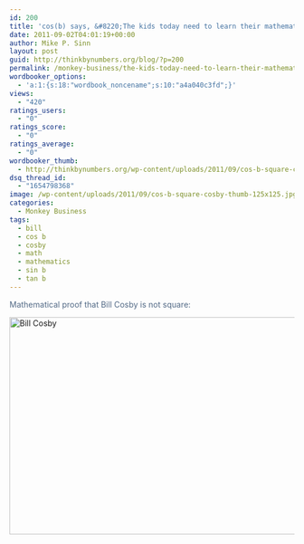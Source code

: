 ```yaml
---
id: 200
title: 'cos(b) says, &#8220;The kids today need to learn their mathematics, ya see!&#8221;'
date: 2011-09-02T04:01:19+00:00
author: Mike P. Sinn
layout: post
guid: http://thinkbynumbers.org/blog/?p=200
permalink: /monkey-business/the-kids-today-need-to-learn-their-mathematics-ya-see/
wordbooker_options:
  - 'a:1:{s:18:"wordbook_noncename";s:10:"a4a040c3fd";}'
views:
  - "420"
ratings_users:
  - "0"
ratings_score:
  - "0"
ratings_average:
  - "0"
wordbooker_thumb:
  - http://thinkbynumbers.org/wp-content/uploads/2011/09/cos-b-square-cosby-thumb-125x125-90x90.jpg
dsq_thread_id:
  - "1654798368"
image: /wp-content/uploads/2011/09/cos-b-square-cosby-thumb-125x125.jpg
categories:
  - Monkey Business
tags:
  - bill
  - cos b
  - cosby
  - math
  - mathematics
  - sin b
  - tan b
---
```

<span style="color: #536a86;">Mathematical proof that Bill Cosby is not square:</span>

<img title="Bill Cosby" src="https://i2.wp.com/thinkbynumbers.org/wp-content/uploads/2011/09/tumblr_lqmd964J311r1at80o1_1280.jpg?resize=614%2C384" alt="Bill Cosby" width="614" height="384" data-recalc-dims="1" /> 

&nbsp;